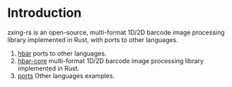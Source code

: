 # Introduction
zxing-rs is an open-source, multi-format 1D/2D barcode image processing library implemented in Rust, with ports to other languages. 

1. [hbar](hbar/) ports to other languages. 
2. [hbar-core](hbar-core/) multi-format 1D/2D barcode image processing library implemented in Rust. 
3. [ports](ports/) Other languages examples.